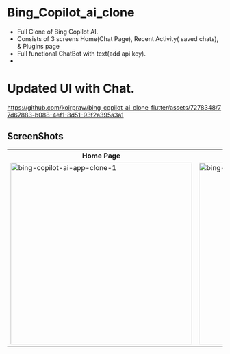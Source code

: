 # Bing_Copilot_ai_clone

- Full Clone of Bing Copilot AI.
- Consists of 3 screens Home(Chat Page), Recent Activity( saved chats), & Plugins page
- Full functional ChatBot with text(add api key).
- 


# Updated UI with Chat.


https://github.com/koirpraw/bing_copilot_ai_clone_flutter/assets/7278348/77d67883-b088-4ef1-8d51-93f2a395a3a1




## ScreenShots
<table>
  <tr>
    <th>Home Page</th>
    <th>Menu Page</th>
  </tr>
  <tr>
    <td>
      <img width="424" alt="bing-copilot-ai-app-clone-1" src="https://github.com/koirpraw/bing_copilot_ai_clone_flutter/assets/7278348/654ded73-bf54-490c-a4f1-7b43bf37da1e">
    </td>
    <td>
      <img width="424" alt="bing-copilot-ai-app-clone-2" src="https://github.com/koirpraw/bing_copilot_ai_clone_flutter/assets/7278348/bf29c09d-380b-4b13-a7bf-775881f8baed">
    </td>
  </tr>
</table>
